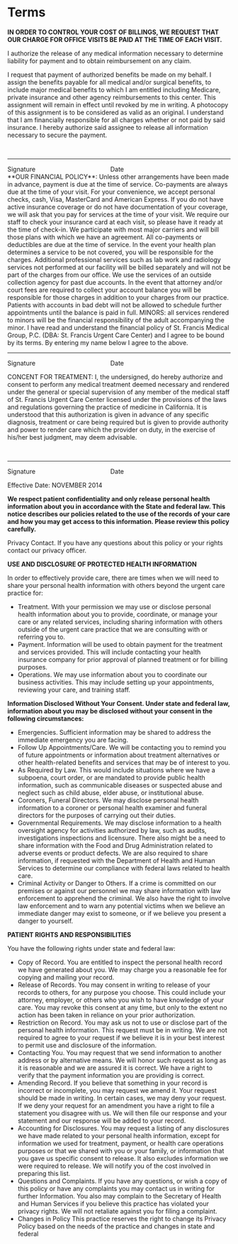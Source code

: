Terms
=======
**IN ORDER TO CONTROL YOUR COST OF BILLINGS, WE REQUEST THAT OUR CHARGE FOR OFFICE VISITS BE PAID AT THE TIME OF EACH VISIT.**

I authorize the release of any medical information necessary to determine liability for payment and to obtain reimbursement on any claim.

I request that payment of authorized benefits be made on my behalf. I assign the benefits payable for all medical and/or surgical benefits, to include major medical benefits to which I am entitled including Medicare, private insurance and other agency reimbursements to this center. This assignment will remain in effect until revoked by me in writing. A photocopy of this assignment is to be considered as valid as an original. I understand that I am financially responsible for all charges whether or not paid by said insurance. I hereby authorize said assignee to release all information necessary to secure the payment.

<br />
<hr />Signature	 &nbsp; &nbsp; &nbsp; &nbsp; &nbsp; &nbsp; &nbsp; &nbsp; &nbsp; &nbsp; &nbsp; &nbsp; &nbsp; &nbsp; &nbsp; &nbsp; &nbsp;&nbsp;&nbsp;&nbsp;&nbsp;&nbsp;&nbsp;&nbsp;&nbsp;           Date
<br />
**OUR FINANCIAL POLICY**: Unless other arrangements have been made in advance, payment is due at the time of service. Co-payments are always due at the time of your visit. For your convenience, we accept personal checks, cash, Visa, MasterCard and American Express. If you do not have active insurance coverage or do not have documentation of your coverage, we will ask that you pay for services at the time of your visit. We require our staff to check your insurance card at each visit, so please have it ready at the time of check-in. We participate with most major carriers and will bill those plans with which we have an agreement. All co-payments or deductibles are due at the time of service. In the event your health plan determines a service to be not covered, you will be responsible for the charges. Additional professional services such as lab work and radiology services not performed at our facility will be billed separately and will not be part of the charges from our office. We use the services of an outside collection agency for past due accounts. In the event that attorney and/or court fees are required to collect your account balance you will be responsible for those charges in addition to your charges from our practice. Patients with accounts in bad debt will not be allowed to schedule further appointments until the balance is paid in full. MINORS: all services rendered to minors will be the financial responsibility of the adult accompanying the minor. I have read and understand the financial policy of St. Francis Medical Group, P.C. (DBA: St. Francis Urgent Care Center) and I agree to be bound by its terms. By entering my name below I agree to the above.


<br />
<hr />Signature	 &nbsp; &nbsp; &nbsp; &nbsp; &nbsp; &nbsp; &nbsp; &nbsp; &nbsp; &nbsp; &nbsp; &nbsp; &nbsp; &nbsp; &nbsp; &nbsp; &nbsp;&nbsp;&nbsp;&nbsp;&nbsp;&nbsp;&nbsp;&nbsp;&nbsp;           Date
<br />

CONCENT FOR TREATMENT: I, the undersigned, do hereby authorize and consent to perform any medical treatment deemed necessary and rendered under the general or special supervision of any member of the medical staff of St. Francis Urgent Care Center licensed under the provisions of the laws and regulations governing the practice of medicine in California. It is understood that this authorization is given in advance of any specific diagnosis, treatment or care being required but is given to provide authority and power to render care which the provider on duty, in the exercise of his/her best judgment, may deem advisable.


<br />
<hr />Signature	 &nbsp; &nbsp; &nbsp; &nbsp; &nbsp; &nbsp; &nbsp; &nbsp; &nbsp; &nbsp; &nbsp; &nbsp; &nbsp; &nbsp; &nbsp; &nbsp; &nbsp;&nbsp;&nbsp;&nbsp;&nbsp;&nbsp;&nbsp;&nbsp;&nbsp;           Date
<br />

Effective Date: NOVEMBER 2014

**We respect patient confidentiality and only release personal health information about you in accordance with the State and federal law. This notice describes our policies related to the use of the records of your care and how you may get access to this information. Please review this policy carefully.**

Privacy Contact.  If you have any questions about this policy or your rights contact our privacy officer.

**USE AND DISCLOSURE OF PROTECTED HEALTH INFORMATION**

In order to effectively provide care, there are times when we will need to share your personal health information with others beyond the urgent care practice for:

- Treatment. With your permission we may use or disclose personal health information about you to provide, coordinate, or manage your care or any related services, including sharing information with others outside of the urgent care practice that we are consulting with or referring you to.
- Payment. Information will be used to obtain payment for the treatment and services provided. This will include contacting your health insurance company for prior approval of planned treatment or for billing purposes.
- Operations. We may use information about you to coordinate our business activities. This may include setting up your appointments, reviewing your care, and training staff.

**Information Disclosed Without Your Consent. Under state and federal law, information about you may be disclosed without your consent in the following circumstances:**

- Emergencies. Sufficient information may be shared to address the immediate emergency you are facing.
- Follow Up Appointments/Care. We will be contacting you to remind you of future appointments or information about treatment alternatives or other health-related benefits and services that may be of interest to you.
- As Required by Law. This would include situations where we have a subpoena, court order, or are mandated to provide public health information, such as communicable diseases or suspected abuse and neglect such as child abuse, elder abuse, or institutional abuse.
- Coroners, Funeral Directors. We may disclose personal health information to a coroner or personal health examiner and funeral directors for the purposes of carrying out their duties.
- Governmental Requirements. We may disclose information to a health oversight agency for activities authorized by law, such as audits, investigations inspections and licensure. There also might be a need to share information with the Food and Drug Administration related to adverse events or product defects. We are also required to share information, if requested with the Department of Health and Human Services to determine our compliance with federal laws related to health care.
- Criminal Activity or Danger to Others. If a crime is committed on our premises or against our personnel we may share information with law enforcement to apprehend the criminal. We also have the right to involve law enforcement and to warn any potential victims when we believe an immediate danger may exist to someone, or if we believe you present a danger to yourself.

**PATIENT RIGHTS AND RESPONSIBILITIES**

You have the following rights under state and federal law:

- Copy of Record. You are entitled to inspect the personal health record we have generated about you. We may charge you a reasonable fee for copying and mailing your record.
- Release of Records. You may consent in writing to release of your records to others, for any purpose you choose. This could include your attorney, employer, or others who you wish to have knowledge of your care. You may revoke this consent at any time, but only to the extent no action has been taken in reliance on your prior authorization.
- Restriction on Record. You may ask us not to use or disclose part of the personal health information. This request must be in writing. We are not required to agree to your request if we believe it is in your best interest to permit use and disclosure of the information.
- Contacting You. You may request that we send information to another address or by alternative means. We will honor such request as long as it is reasonable and we are assured it is correct. We have a right to verify that the payment information you are providing is correct.
- Amending Record. If you believe that something in your record is incorrect or incomplete, you may request we amend it. Your request should be made in writing. In certain cases, we may deny your request. If we deny your request for an amendment you have a right to file a statement you disagree with us. We will then file our response and your statement and our response will be added to your record.
- Accounting for Disclosures. You may request a listing of any disclosures we have made related to your personal health information, except for information we used for treatment, payment, or health care operations purposes or that we shared with you or your family, or information that you gave us specific consent to release. It also excludes information we were required to release. We will notify you of the cost involved in preparing this list.
- Questions and Complaints. If you have any questions, or wish a copy of this policy or have any complaints you may contact us in writing for further Information. You also may complain to the Secretary of Health and Human Services if you believe this practice has violated your privacy rights. We will not retaliate against you for filing a complaint.
- Changes in Policy This practice reserves the right to change its Privacy Policy based on the needs of the practice and changes in state and federal